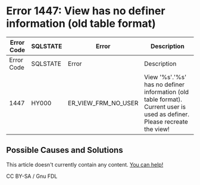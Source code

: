 # Error 1447: View has no definer information (old table format)

| Error Code | SQLSTATE | Error                   | Description                                                                                                              |
| ---------- | -------- | ----------------------- | ------------------------------------------------------------------------------------------------------------------------ |
| Error Code | SQLSTATE | Error                   | Description                                                                                                              |
| 1447       | HY000    | ER\_VIEW\_FRM\_NO\_USER | View '%s'.'%s' has no definer information (old table format). Current user is used as definer. Please recreate the view! |

## Possible Causes and Solutions

This article doesn't currently contain any content. [You can help!](../../../../../../kb/en/writing-and-editing-knowledge-base-articles/)

CC BY-SA / Gnu FDL
